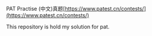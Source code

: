 PAT Practise (中文)真题[https://www.patest.cn/contests/](https://www.patest.cn/contests/)

This repository is hold my solution for pat.
